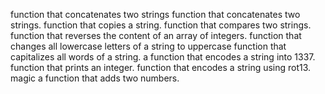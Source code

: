 function that concatenates two strings
function that concatenates two strings.
function that copies a string.
 function that compares two strings.
function that reverses the content of an array of integers.
function that changes all lowercase letters of a string to uppercase
function that capitalizes all words of a string.
a function that encodes a string into 1337.
function that prints an integer.
function that encodes a string using rot13.
magic 
a function that adds two numbers.
